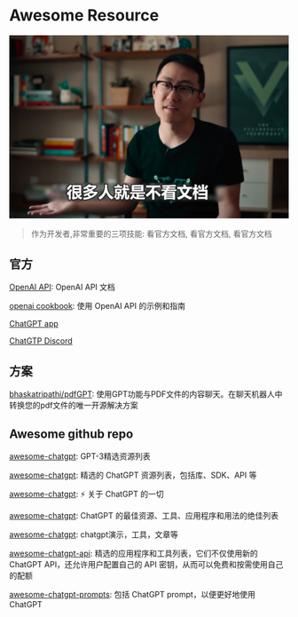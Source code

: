 # Awesome Resource

<img src="./attachment/yyx.png" />

> 作为开发者,非常重要的三项技能: 看官方文档, 看官方文档, 看官方文档

## 官方

[OpenAI API](https://platform.openai.com/docs/introduction): OpenAI API 文档

[openai cookbook](https://github.com/openai/openai-cookbook): 使用 OpenAI API 的示例和指南

[ChatGPT app](https://chat.openai.com)

[ChatGTP Discord](https://discord.com/invite/openai)

## 方案

[bhaskatripathi/pdfGPT](https://github.com/bhaskatripathi/pdfGPT): 使用GPT功能与PDF文件的内容聊天。在聊天机器人中转换您的pdf文件的唯一开源解决方案


## Awesome github repo

[awesome-chatgpt](https://github.com/humanloop/awesome-chatgpt): GPT-3精选资源列表

[awesome-chatgpt](https://github.com/eon01/awesome-chatgpt): 精选的 ChatGPT 资源列表，包括库、SDK、API 等

[awesome-chatgpt](https://github.com/OpenMindClub/awesome-chatgpt): ⚡ 关于 ChatGPT 的一切

[awesome-chatgpt](https://github.com/awesome-chatgpt/awesome-chatgpt): ChatGPT 的最佳资源、工具、应用程序和用法的绝佳列表


[awesome-chatgpt](https://github.com/saharmor/awesome-chatgpt): chatgpt演示，工具，文章等

[awesome-chatgpt-api](https://github.com/reorx/awesome-chatgpt-api): 精选的应用程序和工具列表，它们不仅使用新的 ChatGPT API，还允许用户配置自己的 API 密钥，从而可以免费和按需使用自己的配额

[awesome-chatgpt-prompts](https://github.com/f/awesome-chatgpt-prompts): 包括 ChatGPT prompt，以便更好地使用 ChatGPT
